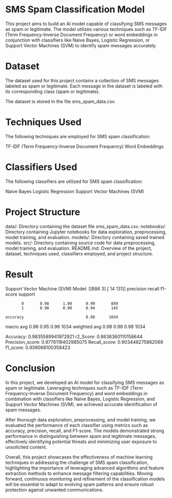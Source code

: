 # SMS Spam Classification Model

This project aims to build an AI model capable of classifying SMS messages as spam or legitimate. The model utilizes various techniques such as TF-IDF (Term Frequency-Inverse Document Frequency) or word embeddings in conjunction with classifiers like Naive Bayes, Logistic Regression, or Support Vector Machines (SVM) to identify spam messages accurately.

# Dataset
The dataset used for this project contains a collection of SMS messages labeled as spam or legitimate. Each message in the dataset is labeled with its corresponding class (spam or legitimate).

The dataset is stored in the file sms_spam_data.csv.

# Techniques Used
The following techniques are employed for SMS spam classification:

TF-IDF (Term Frequency-Inverse Document Frequency)
Word Embeddings

# Classifiers Used
The following classifiers are utilized for SMS spam classification:

Naive Bayes
Logistic Regression
Support Vector Machines (SVM)

# Project Structure

data/: Directory containing the dataset file sms_spam_data.csv.
notebooks/: Directory containing Jupyter notebooks for data exploration, preprocessing, model training, and evaluation.
models/: Directory containing saved trained models.
src/: Directory containing source code for data preprocessing, model training, and evaluation.
README.md: Overview of the project, dataset, techniques used, classifiers employed, and project structure.

# Result 
Support Vector Machine (SVM) Model:
[[886   3]
 [ 14 131]]
              precision    recall  f1-score   support

           0       0.98      1.00      0.99       889
           1       0.98      0.90      0.94       145

    accuracy                           0.98      1034
   macro avg       0.98      0.95      0.96      1034
weighted avg       0.98      0.98      0.98      1034

Accuracy:  0.9835589941972921
r2_Score:  0.8636360110158644
Precision_score:  0.9776119402985075
Recall_score:  0.903448275862069
f1_score:  0.939068100358423


# Conclusion 

In this project, we developed an AI model for classifying SMS messages as spam or legitimate. Leveraging techniques such as TF-IDF (Term Frequency-Inverse Document Frequency) and word embeddings in combination with classifiers like Naive Bayes, Logistic Regression, and Support Vector Machines (SVM), we achieved accurate identification of spam messages.

After thorough data exploration, preprocessing, and model training, we evaluated the performance of each classifier using metrics such as accuracy, precision, recall, and F1-score. The models demonstrated strong performance in distinguishing between spam and legitimate messages, effectively identifying potential threats and minimizing user exposure to unsolicited content.

Overall, this project showcases the effectiveness of machine learning techniques in addressing the challenge of SMS spam classification, highlighting the importance of leveraging advanced algorithms and feature extraction methods to enhance message filtering capabilities. Moving forward, continuous monitoring and refinement of the classification models will be essential to adapt to evolving spam patterns and ensure robust protection against unwanted communications.
